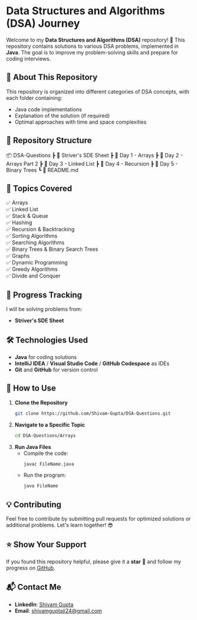 # Data Structures and Algorithms (DSA) Journey

Welcome to my **Data Structures and Algorithms (DSA)** repository! 🚀 This repository contains solutions to various DSA problems, implemented in **Java**. The goal is to improve my problem-solving skills and prepare for coding interviews.

## 📌 About This Repository
This repository is organized into different categories of DSA concepts, with each folder containing:
- Java code implementations
- Explanation of the solution (if required)
- Optimal approaches with time and space complexities

## 📂 Repository Structure
📦 DSA-Questions
 ┣ 📂 Striver's SDE Sheet
   ┣ 📂 Day 1 - Arrays
   ┣ 📂 Day 2 - Arrays Part 2
   ┣ 📂 Day 3 - Linked List
   ┣ 📂 Day 4 - Recursion
   ┣ 📂 Day 5 - Binary Trees
   ┗ 📄 README.md

## 🚀 Topics Covered
✅ Arrays  
✅ Linked List  
✅ Stack & Queue  
✅ Hashing  
✅ Recursion & Backtracking  
✅ Sorting Algorithms  
✅ Searching Algorithms  
✅ Binary Trees & Binary Search Trees  
✅ Graphs  
✅ Dynamic Programming  
✅ Greedy Algorithms  
✅ Divide and Conquer  

## 🏁 Progress Tracking
I will be solving problems from:
- **Striver's SDE Sheet**

## 🛠️ Technologies Used
- **Java** for coding solutions
- **IntelliJ IDEA** / **Visual Studio Code** / **GitHub Codespace** as IDEs
- **Git** and **GitHub** for version control

## 📖 How to Use
1. **Clone the Repository**
   ```bash
   git clone https://github.com/Shivam-Gupta/DSA-Questions.git
   ```
2. **Navigate to a Specific Topic**
   ```bash
   cd DSA-Questions/Arrays
   ```
3. **Run Java Files**
   - Compile the code:
     ```bash
     javac FileName.java
     ```
   - Run the program:
     ```bash
     java FileName
     ```

## 💡 Contributing
Feel free to contribute by submitting pull requests for optimized solutions or additional problems. Let's learn together! 😎

## ⭐ Show Your Support
If you found this repository helpful, please give it a **star** 🌟 and follow my progress on [GitHub](https://github.com/Shivam-Gupta).

## 📬 Contact Me
- **LinkedIn**: [Shivam Gupta](https://www.linkedin.com/in/shivam-gupta-cse/)  
- **Email**: [shivamguptaji24@gmail.com](mailto:shivamguptaji24@gmail.com)
